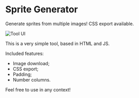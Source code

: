 # Sprite Generator

Generate sprites from multiple images! CSS export available.

![Tool UI](https://i.imgur.com/wnwh5dC.png)

This is a very simple tool, based in HTML and JS.

Included features:

-   Image download;
-   CSS export;
-   Padding;
-   Number columns.

Feel free to use in any context!
